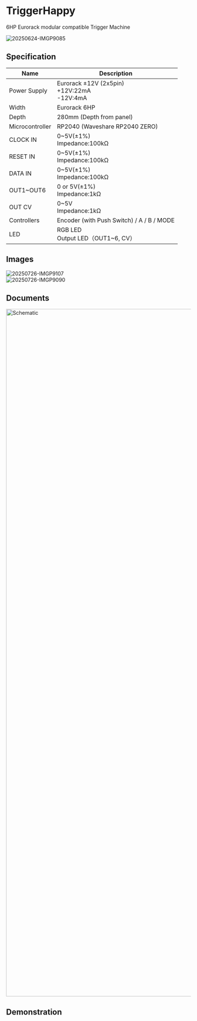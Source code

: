 # TriggerHappy
6HP Eurorack modular compatible Trigger Machine

![20250624-IMGP9085](https://github.com/user-attachments/assets/e1b36987-22fb-4971-90d0-d1aa9370f995)  

## Specification

|Name|Description|
|---|---|
| Power Supply | Eurorack ±12V (2x5pin)<br> +12V:22mA<br>-12V:4mA |
| Width | Eurorack 6HP |
| Depth | 280mm (Depth from panel) |
| Microcontroller | RP2040 (Waveshare RP2040 ZERO) |
| CLOCK IN | 0~5V(±1%)<br>Impedance:100kΩ |
| RESET IN | 0~5V(±1%)<br>Impedance:100kΩ |
| DATA IN | 0~5V(±1%)<br>Impedance:100kΩ |
| OUT1~OUT6 | 0 or 5V(±1%)<br>Impedance:1kΩ |
| OUT CV | 0~5V<br>Impedance:1kΩ |
| Controllers | Encoder (with Push Switch) / A / B / MODE |
| LED | RGB LED <br>Output LED（OUT1~6, CV） |

## Images

![20250726-IMGP9107](https://github.com/user-attachments/assets/b1aa1a07-5d19-46d6-a454-afa2b8dbd805)  
![20250726-IMGP9090](https://github.com/user-attachments/assets/24a442c5-c738-4d03-8225-05b013479468)  

## Documents

<img width="2728" height="1877" alt="Schematic" src="https://github.com/user-attachments/assets/f9e13bb8-b088-4d35-bd2d-046cb3acb846" />

## Demonstration

